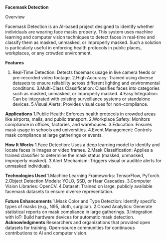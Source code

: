 **Facemask Detection**

Overview


   Facemask Detection is an AI-based project designed to identify whether individuals are wearing face masks properly. This system uses machine learning and computer vision techniques to detect faces in real-time 
   and classify them as masked, unmasked, or improperly masked. Such a solution is particularly useful in enforcing health protocols in public places, workplaces, or any crowded environment.

**Features**

 1. Real-Time Detection: Detects facemask usage in live camera feeds or pre-recorded video footage.
 2.High Accuracy: Trained using diverse datasets to ensure reliability across different lighting and environmental conditions.
 3.Multi-Class Classification: Classifies faces into categories such as masked, unmasked, or improperly masked.
 4.Easy Integration: Can be integrated with existing surveillance systems or standalone devices.
 5.Visual Alerts: Provides visual cues for non-compliance.


**Applications**
 1.Public Health: Enforces health protocols in crowded areas like airports, malls, and public transport.
 2.Workplace Safety: Monitors compliance in offices, factories, and warehouses.
 3.Education: Ensures mask usage in schools and universities.
 4.Event Management: Controls mask compliance at large gatherings or events.

 
 
**How It Works**
 1.Face Detection: Uses a deep learning model to identify and locate faces in images or video frames.
 2.Mask Classification: Applies a trained classifier to determine the mask status (masked, unmasked, improperly masked).
 3.Alert Mechanism: Triggers visual or audible alerts for unmasked individuals.

 
**Technologies Used**
 1.Machine Learning Frameworks: TensorFlow, PyTorch.
 2.Object Detection Models: YOLO, SSD, or Haar Cascades.
 3.Computer Vision Libraries: OpenCV.
 4.Dataset: Trained on large, publicly available facemask datasets to ensure diverse representation.

 
 
**Future Enhancements** 
 1.Mask Color and Type Detection: Identify specific types of masks (e.g., N95, cloth, surgical).
 2.Crowd Analytics: Generate statistical reports on mask compliance in large gatherings.
 3.Integration with IoT: Build hardware devices for automatic mask detection.
**Acknowledgments**
Researchers and organizations that provided open datasets for training.
Open-source communities for continuous contributions to AI and computer vision.
